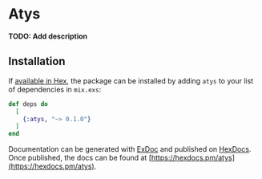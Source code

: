 # Atys

**TODO: Add description**

## Installation

If [available in Hex](https://hex.pm/docs/publish), the package can be installed
by adding `atys` to your list of dependencies in `mix.exs`:

```elixir
def deps do
  [
    {:atys, "~> 0.1.0"}
  ]
end
```

Documentation can be generated with [ExDoc](https://github.com/elixir-lang/ex_doc)
and published on [HexDocs](https://hexdocs.pm). Once published, the docs can
be found at [https://hexdocs.pm/atys](https://hexdocs.pm/atys).

